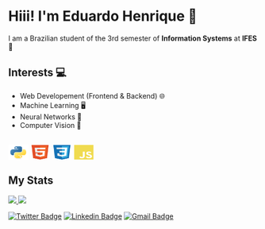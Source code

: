 # Hiii! I'm Eduardo Henrique 👋

I am a Brazilian student of the 3rd semester of **Information Systems** at **IFES** 🏫 <br>

## Interests :computer:
- Web Developement (Frontend & Backend) 🌐
- Machine Learning :desktop_computer:
- Neural Networks :brain:
- Computer Vision :eyes:


<div style="display: inline_block"><br>
  <img align="center" alt="Python" height="30" width="40" src="https://raw.githubusercontent.com/devicons/devicon/master/icons/python/python-original.svg">
  <img align="center" alt="HTML" height="30" width="40" src="https://raw.githubusercontent.com/devicons/devicon/master/icons/html5/html5-original.svg">
  <img align="center" alt="CSS" height="30" width="40" src="https://raw.githubusercontent.com/devicons/devicon/master/icons/css3/css3-original.svg">
  <img align="center" alt="Js" height="30" width="40" src="https://raw.githubusercontent.com/devicons/devicon/master/icons/javascript/javascript-plain.svg"> 
</div>

## My Stats

  <a href="https://github.com/duvrdx">
  <img height="180em" src="https://github-readme-stats.vercel.app/api?username=duvrdx&show_icons=true&theme=dark&include_all_commits=true&count_private=true"/>
  <img height="180em" src="https://github-readme-stats.vercel.app/api/top-langs/?username=duvrdx&layout=compact&langs_count=8&theme=dark"/>



[![Twitter Badge](https://img.shields.io/badge/-@duvrdx-000000?style=flat-square&labelColor=000000&logo=twitter&logoColor=white&link=https://twitter.com/duvrdx)](https://twitter.com/duvrdx) 
[![Linkedin Badge](https://img.shields.io/badge/-Eduardo%20Henrique-000000?style=flat-square&logo=Linkedin&logoColor=white&link=https://www.linkedin.com/in/eduardo-henrique-próspero-souza-478298203/)](https://www.linkedin.com/in/eduardo-henrique-próspero-souza-478298203/) 
[![Gmail Badge](https://img.shields.io/badge/-duvrdx@gmail.com-000000?style=flat-square&logo=Gmail&logoColor=white&link=mailto:duvrdx@gmail.com)](mailto:duvrdx@gmail.com)
 
